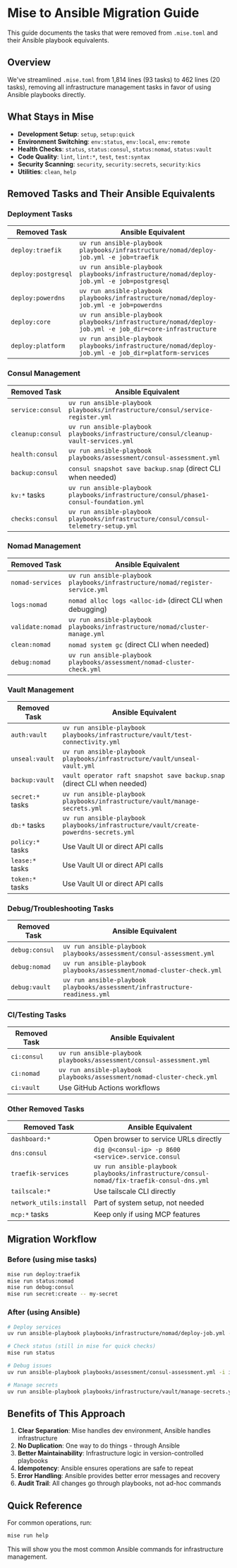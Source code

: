 # Mise to Ansible Migration Guide

This guide documents the tasks that were removed from `.mise.toml` and their Ansible playbook equivalents.

## Overview

We've streamlined `.mise.toml` from 1,814 lines (93 tasks) to 462 lines (20 tasks), removing all infrastructure management tasks in favor of using Ansible playbooks directly.

## What Stays in Mise

- **Development Setup**: `setup`, `setup:quick`
- **Environment Switching**: `env:status`, `env:local`, `env:remote`
- **Health Checks**: `status`, `status:consul`, `status:nomad`, `status:vault`
- **Code Quality**: `lint`, `lint:*`, `test`, `test:syntax`
- **Security Scanning**: `security`, `security:secrets`, `security:kics`
- **Utilities**: `clean`, `help`

## Removed Tasks and Their Ansible Equivalents

### Deployment Tasks

| Removed Task | Ansible Equivalent |
|-------------|-------------------|
| `deploy:traefik` | `uv run ansible-playbook playbooks/infrastructure/nomad/deploy-job.yml -e job=traefik` |
| `deploy:postgresql` | `uv run ansible-playbook playbooks/infrastructure/nomad/deploy-job.yml -e job=postgresql` |
| `deploy:powerdns` | `uv run ansible-playbook playbooks/infrastructure/nomad/deploy-job.yml -e job=powerdns` |
| `deploy:core` | `uv run ansible-playbook playbooks/infrastructure/nomad/deploy-job.yml -e job_dir=core-infrastructure` |
| `deploy:platform` | `uv run ansible-playbook playbooks/infrastructure/nomad/deploy-job.yml -e job_dir=platform-services` |

### Consul Management

| Removed Task | Ansible Equivalent |
|-------------|-------------------|
| `service:consul` | `uv run ansible-playbook playbooks/infrastructure/consul/service-register.yml` |
| `cleanup:consul` | `uv run ansible-playbook playbooks/infrastructure/consul/cleanup-vault-services.yml` |
| `health:consul` | `uv run ansible-playbook playbooks/assessment/consul-assessment.yml` |
| `backup:consul` | `consul snapshot save backup.snap` (direct CLI when needed) |
| `kv:*` tasks | `uv run ansible-playbook playbooks/infrastructure/consul/phase1-consul-foundation.yml` |
| `checks:consul` | `uv run ansible-playbook playbooks/infrastructure/consul/consul-telemetry-setup.yml` |

### Nomad Management

| Removed Task | Ansible Equivalent |
|-------------|-------------------|
| `nomad-services` | `uv run ansible-playbook playbooks/infrastructure/nomad/register-service.yml` |
| `logs:nomad` | `nomad alloc logs <alloc-id>` (direct CLI when debugging) |
| `validate:nomad` | `uv run ansible-playbook playbooks/infrastructure/nomad/cluster-manage.yml` |
| `clean:nomad` | `nomad system gc` (direct CLI when needed) |
| `debug:nomad` | `uv run ansible-playbook playbooks/assessment/nomad-cluster-check.yml` |

### Vault Management

| Removed Task | Ansible Equivalent |
|-------------|-------------------|
| `auth:vault` | `uv run ansible-playbook playbooks/infrastructure/vault/test-connectivity.yml` |
| `unseal:vault` | `uv run ansible-playbook playbooks/infrastructure/vault/unseal-vault.yml` |
| `backup:vault` | `vault operator raft snapshot save backup.snap` (direct CLI when needed) |
| `secret:*` tasks | `uv run ansible-playbook playbooks/infrastructure/vault/manage-secrets.yml` |
| `db:*` tasks | `uv run ansible-playbook playbooks/infrastructure/vault/create-powerdns-secrets.yml` |
| `policy:*` tasks | Use Vault UI or direct API calls |
| `lease:*` tasks | Use Vault UI or direct API calls |
| `token:*` tasks | Use Vault UI or direct API calls |

### Debug/Troubleshooting Tasks

| Removed Task | Ansible Equivalent |
|-------------|-------------------|
| `debug:consul` | `uv run ansible-playbook playbooks/assessment/consul-assessment.yml` |
| `debug:nomad` | `uv run ansible-playbook playbooks/assessment/nomad-cluster-check.yml` |
| `debug:vault` | `uv run ansible-playbook playbooks/assessment/infrastructure-readiness.yml` |

### CI/Testing Tasks

| Removed Task | Ansible Equivalent |
|-------------|-------------------|
| `ci:consul` | `uv run ansible-playbook playbooks/assessment/consul-assessment.yml` |
| `ci:nomad` | `uv run ansible-playbook playbooks/assessment/nomad-cluster-check.yml` |
| `ci:vault` | Use GitHub Actions workflows |

### Other Removed Tasks

| Removed Task | Ansible Equivalent |
|-------------|-------------------|
| `dashboard:*` | Open browser to service URLs directly |
| `dns:consul` | `dig @<consul-ip> -p 8600 <service>.service.consul` |
| `traefik-services` | `uv run ansible-playbook playbooks/infrastructure/consul-nomad/fix-traefik-consul-dns.yml` |
| `tailscale:*` | Use tailscale CLI directly |
| `network_utils:install` | Part of system setup, not needed |
| `mcp:*` tasks | Keep only if using MCP features |

## Migration Workflow

### Before (using mise tasks)

```bash
mise run deploy:traefik
mise run status:nomad
mise run debug:consul
mise run secret:create -- my-secret
```

### After (using Ansible)

```bash
# Deploy services
uv run ansible-playbook playbooks/infrastructure/nomad/deploy-job.yml -e job=traefik -i inventory/doggos-homelab/infisical.proxmox.yml

# Check status (still in mise for quick checks)
mise run status

# Debug issues
uv run ansible-playbook playbooks/assessment/consul-assessment.yml -i inventory/doggos-homelab/infisical.proxmox.yml

# Manage secrets
uv run ansible-playbook playbooks/infrastructure/vault/manage-secrets.yml -i inventory/doggos-homelab/infisical.proxmox.yml
```

## Benefits of This Approach

1. **Clear Separation**: Mise handles dev environment, Ansible handles infrastructure
2. **No Duplication**: One way to do things - through Ansible
3. **Better Maintainability**: Infrastructure logic in version-controlled playbooks
4. **Idempotency**: Ansible ensures operations are safe to repeat
5. **Error Handling**: Ansible provides better error messages and recovery
6. **Audit Trail**: All changes go through playbooks, not ad-hoc commands

## Quick Reference

For common operations, run:

```bash
mise run help
```

This will show you the most common Ansible commands for infrastructure management.
